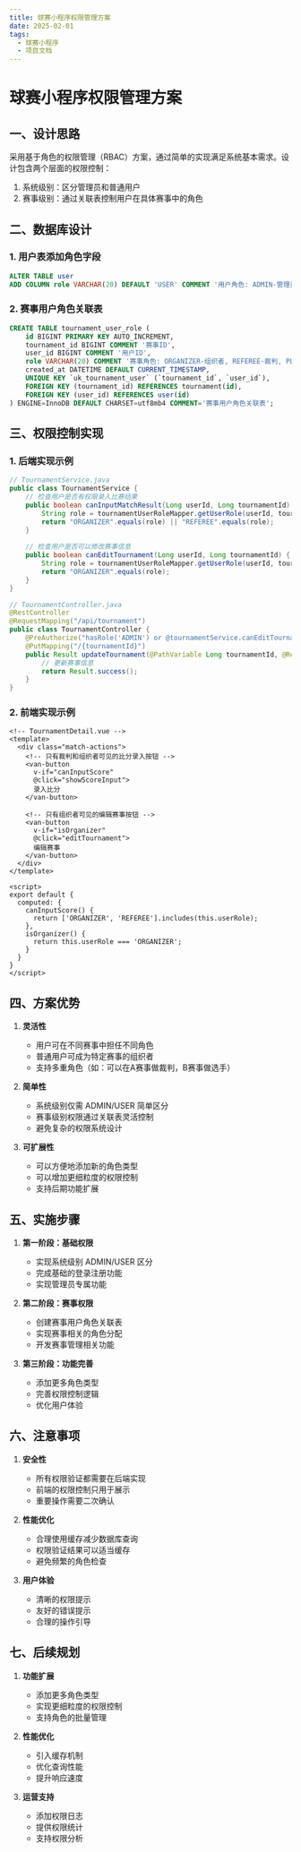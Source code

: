 ```yaml
---
title: 球赛小程序权限管理方案
date: 2025-02-01
tags: 
  - 球赛小程序
  - 项目文档
---
```


# 球赛小程序权限管理方案

## 一、设计思路

采用基于角色的权限管理（RBAC）方案，通过简单的实现满足系统基本需求。设计包含两个层面的权限控制：
1. 系统级别：区分管理员和普通用户
2. 赛事级别：通过关联表控制用户在具体赛事中的角色

## 二、数据库设计

### 1. 用户表添加角色字段
```sql
ALTER TABLE user 
ADD COLUMN role VARCHAR(20) DEFAULT 'USER' COMMENT '用户角色: ADMIN-管理员, USER-普通用户, REFEREE-裁判';
```

### 2. 赛事用户角色关联表
```sql
CREATE TABLE tournament_user_role (
    id BIGINT PRIMARY KEY AUTO_INCREMENT,
    tournament_id BIGINT COMMENT '赛事ID',
    user_id BIGINT COMMENT '用户ID',
    role VARCHAR(20) COMMENT '赛事角色: ORGANIZER-组织者, REFEREE-裁判, PLAYER-选手',
    created_at DATETIME DEFAULT CURRENT_TIMESTAMP,
    UNIQUE KEY `uk_tournament_user` (`tournament_id`, `user_id`),
    FOREIGN KEY (tournament_id) REFERENCES tournament(id),
    FOREIGN KEY (user_id) REFERENCES user(id)
) ENGINE=InnoDB DEFAULT CHARSET=utf8mb4 COMMENT='赛事用户角色关联表';
```

## 三、权限控制实现

### 1. 后端实现示例

```java
// TournamentService.java
public class TournamentService {
    // 检查用户是否有权限录入比赛结果
    public boolean canInputMatchResult(Long userId, Long tournamentId) {
        String role = tournamentUserRoleMapper.getUserRole(userId, tournamentId);
        return "ORGANIZER".equals(role) || "REFEREE".equals(role);
    }
    
    // 检查用户是否可以修改赛事信息
    public boolean canEditTournament(Long userId, Long tournamentId) {
        String role = tournamentUserRoleMapper.getUserRole(userId, tournamentId);
        return "ORGANIZER".equals(role);
    }
}

// TournamentController.java
@RestController
@RequestMapping("/api/tournament")
public class TournamentController {
    @PreAuthorize("hasRole('ADMIN') or @tournamentService.canEditTournament(#userId, #tournamentId)")
    @PutMapping("/{tournamentId}")
    public Result updateTournament(@PathVariable Long tournamentId, @RequestBody TournamentDTO dto) {
        // 更新赛事信息
        return Result.success();
    }
}
```

### 2. 前端实现示例

```vue
<!-- TournamentDetail.vue -->
<template>
  <div class="match-actions">
    <!-- 只有裁判和组织者可见的比分录入按钮 -->
    <van-button 
      v-if="canInputScore" 
      @click="showScoreInput">
      录入比分
    </van-button>
    
    <!-- 只有组织者可见的编辑赛事按钮 -->
    <van-button 
      v-if="isOrganizer" 
      @click="editTournament">
      编辑赛事
    </van-button>
  </div>
</template>

<script>
export default {
  computed: {
    canInputScore() {
      return ['ORGANIZER', 'REFEREE'].includes(this.userRole);
    },
    isOrganizer() {
      return this.userRole === 'ORGANIZER';
    }
  }
}
</script>
```

## 四、方案优势

1. **灵活性**
   - 用户可在不同赛事中担任不同角色
   - 普通用户可成为特定赛事的组织者
   - 支持多重角色（如：可以在A赛事做裁判，B赛事做选手）

2. **简单性**
   - 系统级别仅需 ADMIN/USER 简单区分
   - 赛事级别权限通过关联表灵活控制
   - 避免复杂的权限系统设计

3. **可扩展性**
   - 可以方便地添加新的角色类型
   - 可以增加更细粒度的权限控制
   - 支持后期功能扩展

## 五、实施步骤

1. **第一阶段：基础权限**
   - 实现系统级别 ADMIN/USER 区分
   - 完成基础的登录注册功能
   - 实现管理员专属功能

2. **第二阶段：赛事权限**
   - 创建赛事用户角色关联表
   - 实现赛事相关的角色分配
   - 开发赛事管理相关功能

3. **第三阶段：功能完善**
   - 添加更多角色类型
   - 完善权限控制逻辑
   - 优化用户体验

## 六、注意事项

1. **安全性**
   - 所有权限验证都需要在后端实现
   - 前端的权限控制只用于展示
   - 重要操作需要二次确认

2. **性能优化**
   - 合理使用缓存减少数据库查询
   - 权限验证结果可以适当缓存
   - 避免频繁的角色检查

3. **用户体验**
   - 清晰的权限提示
   - 友好的错误提示
   - 合理的操作引导

## 七、后续规划

1. **功能扩展**
   - 添加更多角色类型
   - 实现更细粒度的权限控制
   - 支持角色的批量管理

2. **性能优化**
   - 引入缓存机制
   - 优化查询性能
   - 提升响应速度

3. **运营支持**
   - 添加权限日志
   - 提供权限统计
   - 支持权限分析
```
